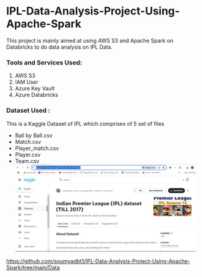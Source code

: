 # IPL-Data-Analysis-Project-Using-Apache-Spark
This project is mainly aimed at using AWS S3 and Apache Spark on Databricks to do data analysis on IPL Data.

### Tools and Services Used:
1. AWS S3
2. IAM User
3. Azure Key Vault
4. Azure Databricks

### Dataset Used :
This is a Kaggle Dataset of IPL which comprises of 5 set of files
  - Ball by Ball.csv 
  - Match.csv
  - Player_match.csv
  - Player.csv
  - Team.csv
![Image](https://github.com/soumyadbt1/IPL-Data-Analysis-Project-Using-Apache-Spark/blob/main/Snapshots/Dataset%20used.JPG)

https://github.com/soumyadbt1/IPL-Data-Analysis-Project-Using-Apache-Spark/tree/main/Data



   
